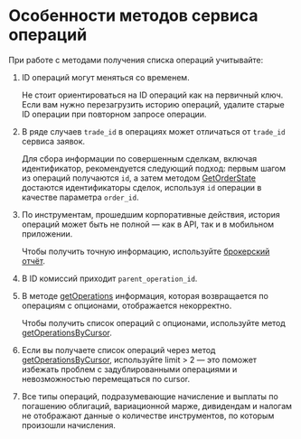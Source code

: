 # Особенности методов сервиса операций

<p>При работе с методами получения списка операций учитывайте:</p>
<ol>
<li><p>ID операций могут меняться со временем.</p>
<p>Не стоит ориентироваться на ID операций как на первичный ключ. Если вам нужно перезагрузить историю операций, удалите старые ID операции при повторном запросе операции.</p>
</li>
<li><p>В ряде случаев <code>trade_id</code> в операциях может отличаться от <code>trade_id</code> сервиса заявок.</p>
<p>Для сбора информации по совершенным сделкам, включая идентификатор, рекомендуется следующий подход: первым шагом из операций получаются <code>id</code>, а затем методом <a href="/investAPI/orders/#getorderstat">GetOrderState</a> достаются идентификаторы сделок, используя <code>id</code> операции в качестве параметра <code>order_id</code>.</p>
</li>
<li><p>По инструментам, прошедшим корпоративные действия, история операций может быть не полной — как в API, так и в мобильном приложении. </p>
<p>Чтобы получить точную информацию, используйте <a href="/investAPI/operations/#getbrokerreport">брокерский отчёт</a>.</p>
</li>
<li><p>В ID комиссий приходит <code>parent_operation_id</code>.</p>
</li>
<li><p>В методе <a href="/investAPI/operations#getoperations">getOperations</a> информация, которая возвращается по операциям с опционами, отображается некорректно. </p>
<p>Чтобы получить список операций с опционами, используйте метод <a href="/investAPI/operations#getoperationsbycursor">getOperationsByCursor</a>.</p>
</li>
<li><p>Если вы получаете список операций через метод <a href="/investAPI/operations#getoperationsbycursor">getOperationsByCursor</a>, используйте limit &gt; 2 — это поможет избежать проблем
с задублированными операциями и невозможностью перемещаться по cursor. </p>
</li>
<li><p>Все типы операций, подразумевающие начисление и выплаты по погашению облигаций, вариационной марже, дивидендам и налогам не отображают данные о количестве инструментов, по которым произошли начисления.</p>
</li>
</ol>